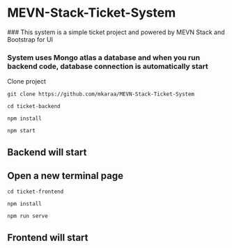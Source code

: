 # MEVN-Stack-Ticket-System

### This system is a simple ticket project and powered by MEVN Stack and Bootstrap for UI 

### System uses Mongo atlas a database and when you run backend code, database connection is automatically start

 Clone project 

```git clone https://github.com/mkaraa/MEVN-Stack-Ticket-System```

 ```cd ticket-backend``` 

 ```npm install```

 ```npm start``` 

## Backend will start 

## Open a new terminal page

 ```cd ticket-frontend```

 ```npm install```

 ```npm run serve```

## Frontend will start
